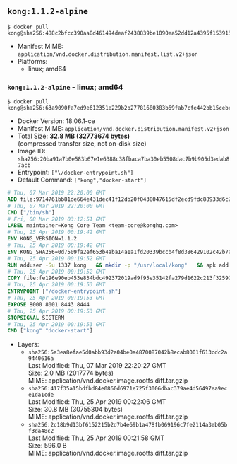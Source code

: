 ## `kong:1.1.2-alpine`

```console
$ docker pull kong@sha256:488c2bfcc390aa8d461494deaf2438839be1090ea52dd12a4395f15391529463
```

-	Manifest MIME: `application/vnd.docker.distribution.manifest.list.v2+json`
-	Platforms:
	-	linux; amd64

### `kong:1.1.2-alpine` - linux; amd64

```console
$ docker pull kong@sha256:63a9090fa7ed9e612351e229b2b27781680383b69fab7cfe442bb15cebcabb73
```

-	Docker Version: 18.06.1-ce
-	Manifest MIME: `application/vnd.docker.distribution.manifest.v2+json`
-	Total Size: **32.8 MB (32773674 bytes)**  
	(compressed transfer size, not on-disk size)
-	Image ID: `sha256:20ba91a7b0e583b67e1e6388c38fbaca7ba30eb5508dac7b9b905d3edab87acb`
-	Entrypoint: `["\/docker-entrypoint.sh"]`
-	Default Command: `["kong","docker-start"]`

```dockerfile
# Thu, 07 Mar 2019 22:20:00 GMT
ADD file:9714761bb81de664e431dec41f12db20f0438047615df2ecd9fdc88933d6c20f in / 
# Thu, 07 Mar 2019 22:20:00 GMT
CMD ["/bin/sh"]
# Fri, 08 Mar 2019 03:12:51 GMT
LABEL maintainer=Kong Core Team <team-core@konghq.com>
# Thu, 25 Apr 2019 00:19:42 GMT
ENV KONG_VERSION=1.1.2
# Thu, 25 Apr 2019 00:19:42 GMT
ENV KONG_SHA256=0d7509fa2ef653b4aba14a1a1fd20339bccb4f8d386429102c42b7af6d8b6bdb
# Thu, 25 Apr 2019 00:19:52 GMT
RUN adduser -Su 1337 kong 	&& mkdir -p "/usr/local/kong" 	&& apk add --no-cache --virtual .build-deps wget tar ca-certificates 	&& apk add --no-cache libgcc openssl pcre perl tzdata curl libcap su-exec 	&& wget -O kong.tar.gz "https://bintray.com/kong/kong-alpine-tar/download_file?file_path=kong-$KONG_VERSION.apk.tar.gz" 	&& echo "$KONG_SHA256 *kong.tar.gz" | sha256sum -c - 	&& tar -xzf kong.tar.gz -C /tmp 	&& rm -f kong.tar.gz 	&& cp -R /tmp/usr / 	&& rm -rf /tmp/usr 	&& cp -R /tmp/etc / 	&& rm -rf /tmp/etc 	&& apk del .build-deps 	&& chown -R kong:0 /usr/local/kong 	&& chmod -R g=u /usr/local/kong
# Thu, 25 Apr 2019 00:19:52 GMT
COPY file:fe196e90eb453e834bdc492372019ad9f95e35142fa279d1622c213f32592fe9 in /docker-entrypoint.sh 
# Thu, 25 Apr 2019 00:19:53 GMT
ENTRYPOINT ["/docker-entrypoint.sh"]
# Thu, 25 Apr 2019 00:19:53 GMT
EXPOSE 8000 8001 8443 8444
# Thu, 25 Apr 2019 00:19:53 GMT
STOPSIGNAL SIGTERM
# Thu, 25 Apr 2019 00:19:53 GMT
CMD ["kong" "docker-start"]
```

-	Layers:
	-	`sha256:5a3ea8efae5d0abb93d2a04be0a4870087042b8ecab8001f613cdc2a9440616a`  
		Last Modified: Thu, 07 Mar 2019 22:20:27 GMT  
		Size: 2.0 MB (2017774 bytes)  
		MIME: application/vnd.docker.image.rootfs.diff.tar.gzip
	-	`sha256:417f35a15bdfbd84e0860d6971e725f3006dbac379ae4d56497ea9ece1da1cde`  
		Last Modified: Thu, 25 Apr 2019 00:22:06 GMT  
		Size: 30.8 MB (30755304 bytes)  
		MIME: application/vnd.docker.image.rootfs.diff.tar.gzip
	-	`sha256:2c18b9d13bf6152215b2d7b4e69b1a478fb069196c7fe2114a3eb05bf3da48c2`  
		Last Modified: Thu, 25 Apr 2019 00:21:58 GMT  
		Size: 596.0 B  
		MIME: application/vnd.docker.image.rootfs.diff.tar.gzip
